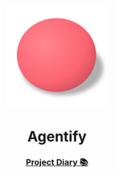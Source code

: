 <!-- HEADER SECTION -->
<div align="center">
    <a href="#">
        <img src="/assets/agentify-logo.svg" alt="Agentify logo" width="200">
    </a>
    <h1>
        Agentify
    </h1>
    <h3>
    <a href="/DIARY.md">
        Project Diary 📚
    </a>
</div>